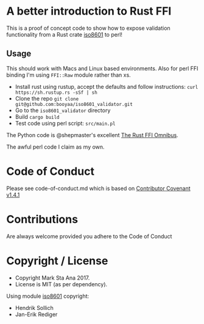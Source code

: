 # A better introduction to Rust FFI

This is a proof of concept code to show how to expose validation functionality from a Rust crate [iso8601](https://crates.io/crates/iso8601) to perl!

## Usage

This should work with Macs and Linux based environments. Also for perl FFI binding I'm using `FFI::Raw` module rather than xs.

- Install rust using rustup, accept the defaults and follow instructions: `curl https://sh.rustup.rs -sSf | sh`
- Clone the repo `git clone git@github.com:booyaa/iso8601_validator.git`
- Go to the `iso8601_validator` directory
- Build `cargo build`
- Test code using perl script: `src/main.pl`

The Python code is @shepmaster's excellent [The Rust FFI Omnibus](http://jakegoulding.com/rust-ffi-omnibus/).

The awful perl code I claim as my own.

# Code of Conduct

Please see code-of-conduct.md which is based on [Contributor Covenant v1.4.1](https://www.contributor-covenant.org/)

# Contributions

Are always welcome provided you adhere to the Code of Conduct

# Copyright / License 

- Copyright Mark Sta Ana 2017.
- License is MIT (as per dependency).

Using module [iso8601](https://crates.io/crates/iso8601) copyright: 
- Hendrik Sollich
- Jan-Erik Rediger

